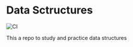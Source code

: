 # Data Sctructures

![CI](https://github.com/deniscostadsc/data-structures/workflows/CI/badge.svg?branch=master)

This a repo to study and practice data structures
